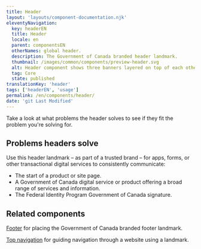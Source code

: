 ```yaml
---
title: Header
layout: 'layouts/component-documentation.njk'
eleventyNavigation:
  key: headerEN
  title: Header
  locale: en
  parent: componentsEN
  otherNames: global header.
  description: The Government of Canada branded header landmark.
  thumbnail: /images/common/components/preview-header.svg
  alt: Header component shows three banners layered on top of each other where the first one, the phase banner a dark blue box with white outlined box representing the phase of the site followed by a light blue box representing text explaining the phase. The second banner shows the federal identity composed of the Canada flag with boxes representing the text, followed by a grey box underlined in blue representing the language toggle. The last banner shows the site menu displayed by a large grey box, that has a dark blue box and 2 grey boxes representing the menu links.
  tag: Core
  state: published
translationKey: 'header'
tags: ['headerEN', 'usage']
permalink: /en/components/header/
date: 'git Last Modified'
---
```


Take a look at what problems the header solves to see if they fit the problem you're solving for.

## Problems headers solve

Use this header landmark – as part of a trusted brand – for apps, forms, or other transactional digital services to consistently communicate:

- The start of a product or site page.
- A Government of Canada digital service or product offering a broad range of services and information.
- The Federal Identity Program Government of Canada signature.

<article class="bg-full-width bg-primary text-light pt-500 pb-400 my-500">
  <h2 class="mt-0 mb-400">Related components</h2>

<a href="{{ links.footer }}" class="link-light">Footer</a> for placing the Government of Canada branded footer landmark.

<a href="{{ links.topNav }}" class="link-light">Top navigation</a> for guiding navigation through a website using a landmark.

</article>
